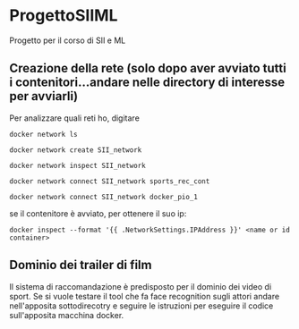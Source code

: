 # ProgettoSIIML
Progetto per il corso di SII e ML


## Creazione della rete (solo dopo aver avviato tutti i contenitori...andare nelle directory di interesse per avviarli)

Per analizzare quali reti ho, digitare

```
docker network ls
```

```
docker network create SII_network

docker network inspect SII_network

docker network connect SII_network sports_rec_cont

docker network connect SII_network docker_pio_1
```

se il contenitore è avviato, per ottenere il suo ip:

```
docker inspect --format '{{ .NetworkSettings.IPAddress }}' <name or id container>

```

## Dominio dei trailer di film

Il sistema di raccomandazione è predisposto per il dominio dei video di sport. Se si vuole testare il tool che fa face recognition sugli attori andare nell'apposita sottodirecotry e seguire le istruzioni per eseguire il codice sull'apposita macchina docker.


